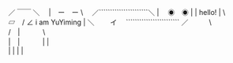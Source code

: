 ／ ￣￣ ＼　 
|　ー　ー \　  ／``````````````````````＼
|　 ◉　◉  |     |    hello!              |
\　　 ▱　/ ∠     i am YuYiming |
 ＼　　 イ　      ````````````````````````
／　　　\      
/　|　　　 \     
|　|　　　 | |        
|    |            | |
